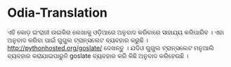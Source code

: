 # Odia-Translation
ଏହି କୋଡ଼ ଇଂରାଜୀ ଉଇକିର ଲେଖାକୁ ଓଡ଼ିଆରେ ଅନୁବାଦ କରିବାରେ ସାହାଯ୍ୟ କରିପାରିବ ।  ଏହା  ଅନୁବାଦ କରିବା ପାଇଁ ଗୁଗୁଲ ଟ୍ରାନ୍ସଲେଟ ବ୍ୟବହାର କରୁଛି । 
http://pythonhosted.org/goslate/ ଦେଖନ୍ତୁ । ଯଦିଓ ଗୁଗୁଲ ଟ୍ରାନ୍ସଲେଟ ମନୁଆଲି ବ୍ୟବହାର କରାଯାଇପାରୁନି goslate ବ୍ୟବହାର କରି କିଛି ଅନୁବାଦ କରିହେଉଛି । 